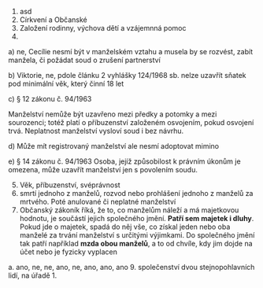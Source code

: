 1. asd
2. Církvení a Občanské
3. Založení rodinny, výchova dětí a vzájemnná pomoc
4. 
a) ne, Cecílie nesmí být v manželském vztahu a musela by se rozvést, zabít manžela, či požádat soud o zrušení partnerství

b) Viktorie, ne, pdole článku 2 vyhlášky 124/1968 sb. nelze uzavřít sňatek pod minimální věk, který činní 18 let

c) § 12 zákonu č. 94/1963

Manželství nemůže být uzavřeno mezi předky a potomky a mezi sourozenci; totéž platí o příbuzenství založeném osvojením, pokud osvojení trvá. Neplatnost manželství vysloví soud i bez návrhu.

d) Může mít registrovaný manželství ale nesmí adoptovat mimino


e)  § 14 zákonu č. 94/1963
Osoba, jejíž způsobilost k právním úkonům je omezena, může uzavřít manželství jen s povolením soudu.


5. Věk, příbuzenství, svéprávnost
6. smrtí jednoho z manželů, rozvod nebo prohlášení jednoho z manželů za mrtvého. Poté anulované či neplatné manželství
7. Občanský zákoník říká, že to, co manželům náleží a má majetkovou hodnotu, je součástí jejich společného jmění. **Patří sem majetek i dluhy**. Pokud jde o majetek, spadá do něj vše, co získal jeden nebo oba manželé za trvání manželství s určitými výjimkami. Do společného jmění tak patří například **mzda obou manželů**, a to od chvíle, kdy jim dojde na účet nebo je fyzicky vyplacen

a. ano, ne, ne, ano, ne, ano, ano, ano 
9. společenství dvou stejnopohlavních lidí, na úřadě
	1. 